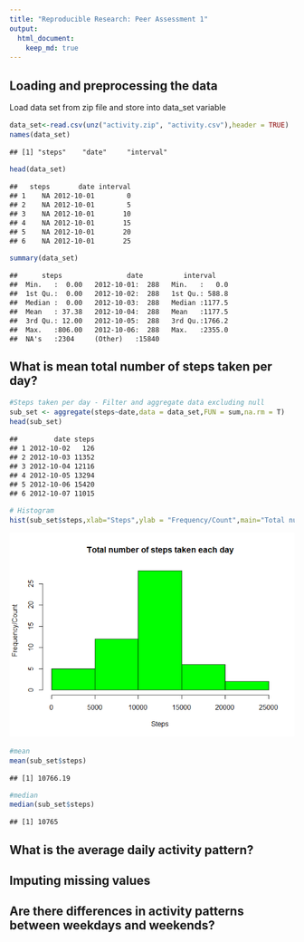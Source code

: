 ```yaml
---
title: "Reproducible Research: Peer Assessment 1"
output: 
  html_document:
    keep_md: true
---
```



## Loading and preprocessing the data
Load data set from zip file and store into data_set variable


```r
data_set<-read.csv(unz("activity.zip", "activity.csv"),header = TRUE)
names(data_set)
```

```
## [1] "steps"    "date"     "interval"
```

```r
head(data_set)
```

```
##   steps       date interval
## 1    NA 2012-10-01        0
## 2    NA 2012-10-01        5
## 3    NA 2012-10-01       10
## 4    NA 2012-10-01       15
## 5    NA 2012-10-01       20
## 6    NA 2012-10-01       25
```

```r
summary(data_set)
```

```
##      steps                date          interval     
##  Min.   :  0.00   2012-10-01:  288   Min.   :   0.0  
##  1st Qu.:  0.00   2012-10-02:  288   1st Qu.: 588.8  
##  Median :  0.00   2012-10-03:  288   Median :1177.5  
##  Mean   : 37.38   2012-10-04:  288   Mean   :1177.5  
##  3rd Qu.: 12.00   2012-10-05:  288   3rd Qu.:1766.2  
##  Max.   :806.00   2012-10-06:  288   Max.   :2355.0  
##  NA's   :2304     (Other)   :15840
```

## What is mean total number of steps taken per day?

```r
#Steps taken per day - Filter and aggregate data excluding null
sub_set <- aggregate(steps~date,data = data_set,FUN = sum,na.rm = T)
head(sub_set)
```

```
##         date steps
## 1 2012-10-02   126
## 2 2012-10-03 11352
## 3 2012-10-04 12116
## 4 2012-10-05 13294
## 5 2012-10-06 15420
## 6 2012-10-07 11015
```

```r
# Histogram
hist(sub_set$steps,xlab="Steps",ylab = "Frequency/Count",main="Total number of steps taken each day",col="green")
```

![](PA1_template_files/figure-html/unnamed-chunk-2-1.png)<!-- -->

```r
#mean
mean(sub_set$steps)
```

```
## [1] 10766.19
```

```r
#median
median(sub_set$steps)
```

```
## [1] 10765
```


## What is the average daily activity pattern?



## Imputing missing values



## Are there differences in activity patterns between weekdays and weekends?
